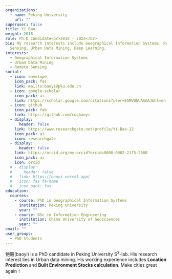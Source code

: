 ```yaml
---
organizations:
  - name: Peking University
    url: ""
superuser: false
title: Yi Bao
weight: 2018
role: Ph.D Candidate<br>2018 - 2023</br>
bio: My research interests include Geographical Information Systems, Remote
  Sensing, Urban Data Mining, Deep Learning.
interests:
  - Geographical Information Systems
  - Urban Data Mining
  - Remote Sensing
social:
  - icon: envelope
    icon_pack: fas
    link: mailto:baoyi@pku.edu.cn
  - icon: google-scholar
    icon_pack: ai
    link: https://scholar.google.com/citations?user=EAMVOhUAAAAJ&hl=en
  - icon: github
    icon_pack: fab
    link: https://github.com/cugbaoyi
  - display:
      header: false
    link: https://www.researchgate.net/profile/Yi-Bao-12
    icon_pack: ai
    icon: researchgate
  - display:
      header: false
    link: https://orcid.org/my-orcid?orcid=0000-0002-2175-2688
    icon_pack: ai
    icon: orcid
  # - display:
  #     header: false
  #   link: https://baoyi.vercel.app/
  #   icon: fas fa-home
  #   icon_pack: fas
education:
  courses:
    - course: PhD in Geographical Information Systems
      institution: Peking University
      year: ""
    - course: BSc in Information Engineering
      institution: China University of Geosciences
      year: ""
email: ""
user_groups:
  - PhD Students
---
```

鲍毅(baoyi) is a PhD candidate in Peking University S<sup>3</sup>-lab. His research interest lies in Urban data mining. His working experience includes **Location Prediction** and **Built Environment Stocks calculation**. Make cities great again！
